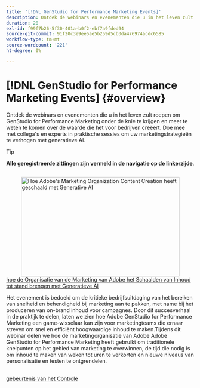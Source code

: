 ```yaml
---
title: '[!DNL GenStudio for Performance Marketing Events]'
description: Ontdek de webinars en evenementen die u in het leven zult roepen om GenStudio for Performance Marketing onder de knie te krijgen en meer te weten te komen over de waarde die het voor bedrijven creëert. Doe mee met collega's en experts in praktische sessies om uw marketingstrategieën te verhogen met generatieve AI.
duration: 20
exl-id: f99f7b26-5f30-401a-b0f2-ebf7a9fded94
source-git-commit: 91f20c3e9ee5ae5b259d5cb3da476974acdc6585
workflow-type: tm+mt
source-wordcount: '221'
ht-degree: 0%

---
```


# [!DNL GenStudio for Performance Marketing Events] {#overview}

Ontdek de webinars en evenementen die u in het leven zult roepen om GenStudio for Performance Marketing onder de knie te krijgen en meer te weten te komen over de waarde die het voor bedrijven creëert. Doe mee met collega&#39;s en experts in praktische sessies om uw marketingstrategieën te verhogen met generatieve AI.

>[!TIP]
>
>**Alle geregistreerde zittingen zijn vermeld in de navigatie op de linkerzijde**.

<!-- CARDS

{cta  = Watch event}

* adobe-marketing-gen-ai.md

-->
<!-- START CARDS HTML - DO NOT MODIFY BY HAND -->
<div class="columns">
    <div class="column is-half-tablet is-half-desktop is-one-third-widescreen" aria-label="How Adobe’s Marketing Organization Scaled Content Creation with Generative AI">
        <div class="card" style="height: 100%; display: flex; flex-direction: column; height: 100%;">
            <div class="card-image">
                <figure class="image x-is-16by9">
                    <a href="adobe-marketing-gen-ai.md" title="Hoe Adobe&apos;s Marketing Organization Content Creation heeft geschaald met Generative AI" target="_blank" rel="referrer">
                        <img class="is-bordered-r-small" src="https://video.tv.adobe.com/v/3435049/?format=jpeg&nocache=1752782883241" alt="Hoe Adobe&apos;s Marketing Organization Content Creation heeft geschaald met Generative AI"
                             style="width: 100%; aspect-ratio: 16 / 9; object-fit: cover; overflow: hidden; display: block; margin: auto;">
                    </a>
                </figure>
            </div>
            <div class="card-content is-padded-small" style="display: flex; flex-direction: column; flex-grow: 1; justify-content: space-between;">
                <div class="top-card-content">
                    <p class="headline is-size-6 has-text-weight-bold">
                        <a href="adobe-marketing-gen-ai.md" target="_blank" rel="referrer" title="Hoe Adobe&apos;s Marketing Organization Content Creation heeft geschaald met Generative AI"> hoe de Organisatie van de Marketing van Adobe het Schaalden van Inhoud tot stand brengen met Generatieve AI </a>
                    </p>
                    <p class="is-size-6">Het evenement is bedoeld om de kritieke bedrijfsuitdaging van het bereiken van snelheid en behendigheid bij marketing aan te pakken, met name bij het produceren van on-brand inhoud voor campagnes. Door dit succesverhaal in de praktijk te delen, laten we zien hoe Adobe GenStudio for Performance Marketing een game-wisselaar kan zijn voor marketingteams die ernaar streven om snel en efficiënt hoogwaardige inhoud te maken.Tijdens dit webinar delen we hoe de marketingorganisatie van Adobe Adobe GenStudio for Performance Marketing heeft gebruikt om traditionele knelpunten op het gebied van marketing te overwinnen, de tijd die nodig is om inhoud te maken van weken tot uren te verkorten en nieuwe niveaus van personalisatie en testen te ontgrendelen.</p>
                </div>
                <a href="adobe-marketing-gen-ai.md" target="_blank" rel="referrer" class="spectrum-Button spectrum-Button--outline spectrum-Button--primary spectrum-Button--sizeM" style="align-self: flex-start; margin-top: 1rem;">
                    <span class="spectrum-Button-label has-no-wrap has-text-weight-bold"> gebeurtenis van het Controle </span>
                </a>
            </div>
        </div>
    </div>
</div>
<!-- END CARDS HTML - DO NOT MODIFY BY HAND -->